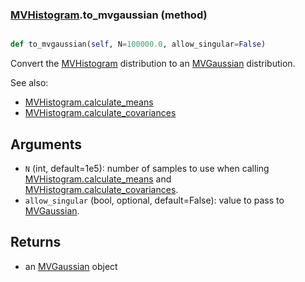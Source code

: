### [MVHistogram](MVHistogram.md).to_mvgaussian (method)


```py

def to_mvgaussian(self, N=100000.0, allow_singular=False)

```



Convert the [MVHistogram](MVHistogram.md) distribution to an [MVGaussian](MVGaussian.md) distribution.

See also:

* [MVHistogram.calculate_means](MVHistogram.calculate_means.md)
* [MVHistogram.calculate_covariances](MVHistogram.calculate_covariances.md)

Arguments
---------
* `N` (int, default=1e5): number of samples to use when calling
    [MVHistogram.calculate_means](MVHistogram.calculate_means.md) and [MVHistogram.calculate_covariances](MVHistogram.calculate_covariances.md).
* `allow_singular` (bool, optional, default=False): value to pass to
    [MVGaussian](MVGaussian.md).

Returns
--------
* an [MVGaussian](MVGaussian.md) object

